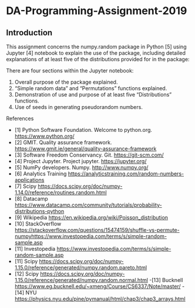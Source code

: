 # DA-Programming-Assignment-2019
## Introduction

This assignment concerns the numpy.random package in Python [5] using Jupyter [4] notebook to explain the use of the package, including
detailed explanations of at least five of the distributions provided for in the package:

There are four sections within the Jupyter notebook:
1. Overall purpose of the package explained.
2. “Simple random data” and “Permutations” functions explained.
3. Demonstration of use and purpose of at least five “Distributions” functions.
4. Use of seeds in generating pseudorandom numbers.



References
 - [1] Python Software Foundation. Welcome to python.org.
https://www.python.org/
 - [2] GMIT. Quality assurance framework.
https://www.gmit.ie/general/quality-assurance-framework
 - [3] Software Freedom Conservancy. Git.
https://git-scm.com/
 - [4] Project Jupyter. Project jupyter.
https://jupyter.org/
 - [5] NumPy developers. Numpy.
http://www.numpy.org/
 - [6] Analytics Training
https://analyticstraining.com/random-numbers-applications
 - [7] Scipy
 https://docs.scipy.org/doc/numpy-1.14.0/reference/routines.random.html
 - [8] Datacamp
https://www.datacamp.com/community/tutorials/probability-distributions-python
 - [9] Wikipedia
https://en.wikipedia.org/wiki/Poisson_distribution
 - [10] StackOverflow
https://stackoverflow.com/questions/15474159/shuffle-vs-permute-numpyhttps://www.investopedia.com/terms/s/simple-random-sample.asp
- [11] Investopedia
https://www.investopedia.com/terms/s/simple-random-sample.asp
- [11] Scipy
https://docs.scipy.org/doc/numpy-1.15.0/reference/generated/numpy.random.pareto.html
- [12] Scipy
https://docs.scipy.org/doc/numpy-1.15.0/reference/generated/numpy.random.normal.html
-[13] Bucknell
https://www.eg.bucknell.edu/~xmeng/Course/CS6337/Note/master/
-[14] NYU
https://physics.nyu.edu/pine/pymanual/html/chap3/chap3_arrays.html